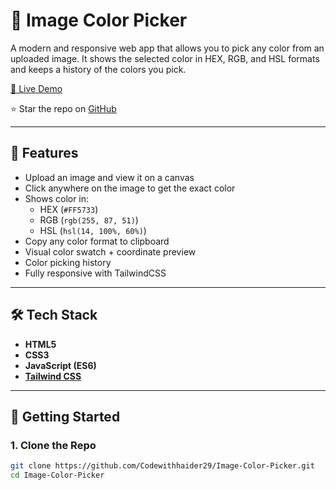 # 🎨 Image Color Picker

A modern and responsive web app that allows you to pick any color from an uploaded image. It shows the selected color in HEX, RGB, and HSL formats and keeps a history of the colors you pick.

[🚀 Live Demo](https://imagecolorpickerbyhaider.netlify.app/)  

⭐️ Star the repo on [GitHub](https://github.com/Codewithhaider29/Image-Color-Picker)

---

## 📸 Features

- Upload an image and view it on a canvas
- Click anywhere on the image to get the exact color
- Shows color in:
  - HEX (`#FF5733`)
  - RGB (`rgb(255, 87, 51)`)
  - HSL (`hsl(14, 100%, 60%)`)
- Copy any color format to clipboard
- Visual color swatch + coordinate preview
- Color picking history
- Fully responsive with TailwindCSS

---

## 🛠️ Tech Stack

- **HTML5**
- **CSS3**
- **JavaScript (ES6)**
- **[Tailwind CSS](https://tailwindcss.com/)**

---

## 🚀 Getting Started

### 1. Clone the Repo

```bash
git clone https://github.com/Codewithhaider29/Image-Color-Picker.git
cd Image-Color-Picker
